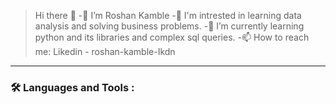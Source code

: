  > Hi there 👋
-👋 I’m Roshan Kamble 
-👀 I'm intrested in learning data analysis and solving business problems.
-🌱 I’m currently learning python and its libraries and complex sql queries.
-📫 How to reach me: Likedin - roshan-kamble-Ikdn

-----------------------------------------------------------------------------------------------------------------------------------------------------------------------

### :hammer_and_wrench: Languages and Tools :

